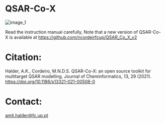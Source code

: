 # QSAR-Co-X

![image_1](https://github.com/ncordeirfcup/QSAR-Co-X/assets/68471523/f4b2c827-a602-4b04-a0a8-39f1ac3bc254)

Read the instruction manual carefully, Note that a new version of QSAR-Co-X is available at https://github.com/ncordeirfcup/QSAR_Co_X_v2
# Citation:
Halder, A.K., Cordeiro, M.N.D.S. QSAR-Co-X: an open source toolkit for multitarget QSAR modelling. Journal of Cheminformatics, 13, 29 (2021). https://doi.org/10.1186/s13321-021-00508-0
# Contact: 
amit.halder@fc.up.pt

